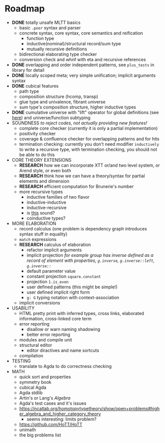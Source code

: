 # Roadmap

* **DONE** totally unsafe MLTT basics
    * basic `.poor` syntax and parser
    * concrete syntax, core syntax, core semantics and reification
        * function type
        * inductive(nominal)/structural record/sum type
        * mutually recursive definitions
    * bidirectional elaborating type checker
    * conversion check and whnf with eta and recursive references
* **DONE** overlapping and order independent patterns, see `plus_tests` in library for detail
* **DONE** locally scoped meta; very simple unification; implicit arguments syntax
* **DONE** cubical features
    * path type
    * composition structure (hcomp, transp)
    * glue type and univalence, fibrant universe
    * sum type's composition structure, higher inductive types
* **DONE** cumulative universe with "lift" operator for global definitions (see [here](https://mazzo.li/epilogue/index.html%3Fp=857&cpage=1.html)) and universe/function subtyping
* SOUNDNESS *to reject codes, not actually providing new features!*
    * complete core checker (currently it is only a partial implementation)
    * positivity checker
    * coverage & confluence checker for overlapping patterns and for hits
    * termination checking: currently you don't need modifier `inductively` to write a recursive type, with termination checking, you should not be able to do this
* CORE THEORY EXTENSIONS
    * **RESEARCH** how we can incorporate XTT or/and two level system, or Arend style, or even both
    * **RESEARCH** think how we can have a theory/syntax for partial elements and dimension
    * **RESEARCH** efficient computation for Brunerie's number
    * more recursive types
        * inductive families of two flavor
        * inductive-inductive
        * inductive-recursive
        * is [this](https://arend.readthedocs.io/en/latest/language-reference/definitions/hits/#conditions) sound?
        * coinductive types?
* MORE ELABORATION
    * record calculus (one problem is dependency graph introduces syntax stuff in equality)
    * `match` expressions
    * **RESEARCH** calculus of elaboration
        * refactor implicit arguments
        * implicit projection *for example group has inverse defined as a record of element with properties, `g.inverse`, `g.inverse::left`, `g.inverse::`*
        * default parameter value
        * constant projection `square.constant`
        * projection `1.is_even`
        * user defined patterns (this might be simple!)
        * user defined implicit right form
        * `g: G` typing notation with context-association
    * implicit conversions
* USABILITY
    * HTML pretty print with inferred types, cross links, elaborated information, cross-linked core term
    * error reporting
        * disallow or warn naming shadowing
        * better error reporting
    * modules and compile unit
    * structural editor
        * editor diractives and name sortcuts
    * compilation
* TESTING
    * translate to Agda to do correctness checking
* MATH
    * quick sort and properties
    * symmetry book
    * cubical Agda
    * Agda stdlib
    * Artin's or Lang's *Algebra*
    * Agda's test cases and it's issues
    * https://ncatlab.org/homotopytypetheory/show/open+problems#higher_algebra_and_higher_category_theory
        * seems interesting: limits problem?
    * https://github.com/HoTT/HoTT
    * unimath
    * the big problems list
